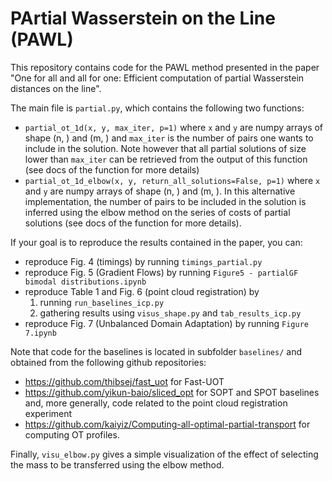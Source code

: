 # PArtial Wasserstein on the Line (PAWL)

This repository contains code for the PAWL method presented in the paper 
"One for all and all for one: Efficient computation of partial Wasserstein distances on the line".

The main file is `partial.py`, which contains the following two functions:
* `partial_ot_1d(x, y, max_iter, p=1)` where `x` and `y` are numpy arrays of 
  shape (n, ) and (m, ) and `max_iter` is the number of pairs one wants to 
  include in the solution. Note however that all partial solutions of size
  lower than `max_iter` can be retrieved from the output of this function
  (see docs of the function for more details)
* `partial_ot_1d_elbow(x, y, return_all_solutions=False, p=1)` where `x` and `y` are numpy arrays of 
  shape (n, ) and (m, ). In this alternative implementation, the number of 
  pairs to be included in the solution is inferred using the elbow method on
  the series of costs of partial solutions (see docs of the function for 
  more details).

If your goal is to reproduce the results contained in the paper, you can:
* reproduce Fig. 4 (timings) by running `timings_partial.py`
* reproduce Fig. 5 (Gradient Flows) by running `Figure5 - partialGF bimodal distributions.ipynb`
* reproduce Table 1 and Fig. 6 (point cloud registration) by
    1. running `run_baselines_icp.py`
    2. gathering results using `visus_shape.py` and `tab_results_icp.py`
* reproduce Fig. 7 (Unbalanced Domain Adaptation) by running `Figure 7.ipynb`

Note that code for the baselines is located in subfolder `baselines/` and obtained from the following github repositories:
* https://github.com/thibsej/fast_uot for Fast-UOT
* https://github.com/yikun-baio/sliced_opt for SOPT and SPOT baselines and, more generally, code related to the point cloud registration experiment
* https://github.com/kaiyiz/Computing-all-optimal-partial-transport for computing OT profiles.

Finally, `visu_elbow.py` gives a simple visualization of the effect of selecting the mass to be transferred using the elbow method.
